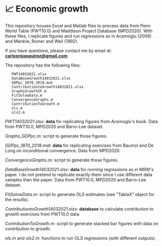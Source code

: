 # 📈 Economic growth
This repository houses Excel and Matlab files to process data from Penn World Table (PWT10.0) and Maddison Project Database (MPD2020). With these files, I replicate figures and run regressions as in Acemoglu (2009) and Mankiw, Romer and Weil (1992).

If you have questions, please contact me by email at:
**carlosrojasquiroz@gmail.com**

The repository has the following files:

       PWT14032021.xlsx
       DataBaseGrowth14032021.xlsx
       GDPpc_1870_2018.mat
       ContributiontoGrowth14032021.xlsx
       GraphsGrowthSF.m
       FitSolowData.m
       ConvergenceGraphs.m
       ContributionToGrowth.m
       ols.m
       ols2.m

*PWT14032021.xlsx*: **data** for replicating figures from Acemoglu's book. Data from PWT10.0, MPD2020 and Barro-Lee dataset.

*Graphs_GDPpc.m*: script to generate those figures. 

*GDPpc_1870_2018.mat*: **data** for replicating exercises from Baumol and De Long on inconditional convergence. Data from MPD2020.

*ConvergenceGraphs.m*: script to generate those figures.

*DataBaseGrowth14032021.xlsx*: **data** for running regressions as in MRW's paper. I do not pretend to replicate exactly them since I use different data samples than the paper. Data from PWT10.0, MPD2020 and Barro-Lee dataset.

*FitSolowData.m*: script to generate OLS estimates (see "TablaX" object for the results).

*ContributiontoGrowth14032021.xlsx*: **database** to calculate contribution to growth exercises from PWT10.0 data.

*ContributionToGrowth.m*: script to generate stacked bar figures with data on contribution to growth.  

*ols.m* and *ols2.m*: functions to run OLS regressions (with different outputs). 
